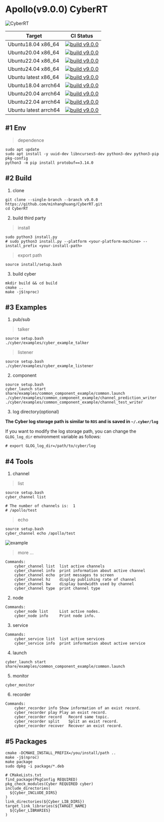 # Apollo(v9.0.0) CyberRT

![CyberRT](./docs/CyberRT.gif)

| Target        |  CI Status  |
| ------------- | :-----:|
| Ubuntu18.04 x86_64   | [![build v9.0.0](https://github.com/minhanghuang/CyberRT/actions/workflows/ubuntu18-v9.0.0-build.yaml/badge.svg?branch=v9.0.0)](https://github.com/minhanghuang/CyberRT/actions/workflows/ubuntu18-v9.0.0-build.yaml) |
| Ubuntu20.04 x86_64  | [![build v9.0.0](https://github.com/minhanghuang/CyberRT/actions/workflows/ubuntu20-v9.0.0-build.yaml/badge.svg?branch=v9.0.0)](https://github.com/minhanghuang/CyberRT/actions/workflows/ubuntu20-v9.0.0-build.yaml) |
| Ubuntu22.04 x86_64  | [![build v9.0.0](https://github.com/minhanghuang/CyberRT/actions/workflows/ubuntu22-v9.0.0-build.yaml/badge.svg?branch=v9.0.0)](https://github.com/minhanghuang/CyberRT/actions/workflows/ubuntu22-v9.0.0-build.yaml) |
| Ubuntu24.04 x86_64  | [![build v9.0.0](https://github.com/minhanghuang/CyberRT/actions/workflows/ubuntu24-v9.0.0-build.yaml/badge.svg?branch=v9.0.0)](https://github.com/minhanghuang/CyberRT/actions/workflows/ubuntu24-v9.0.0-build.yaml) |
| Ubuntu latest x86_64  | [![build v9.0.0](https://github.com/minhanghuang/CyberRT/actions/workflows/ubuntu-latest-v9.0.0-build.yaml/badge.svg?branch=v9.0.0)](https://github.com/minhanghuang/CyberRT/actions/workflows/ubuntu-latest-v9.0.0-build.yaml) |
| Ubuntu18.04 arrch64 | [![build v9.0.0](https://github.com/minhanghuang/CyberRT/actions/workflows/ubuntu18-arrch64-v9.0.0-build.yaml/badge.svg?branch=v9.0.0)](https://github.com/minhanghuang/CyberRT/actions/workflows/ubuntu18-arrch64-v9.0.0-build.yaml) |
| Ubuntu20.04  arrch64 | [![build v9.0.0](https://github.com/minhanghuang/CyberRT/actions/workflows/ubuntu20-arrch64-v9.0.0-build.yaml/badge.svg?branch=v9.0.0)](https://github.com/minhanghuang/CyberRT/actions/workflows/ubuntu20-arrch64-v9.0.0-build.yaml) |
| Ubuntu22.04 arrch64 | [![build v9.0.0](https://github.com/minhanghuang/CyberRT/actions/workflows/ubuntu22-arrch64-v9.0.0-build.yaml/badge.svg?branch=v9.0.0)](https://github.com/minhanghuang/CyberRT/actions/workflows/ubuntu22-arrch64-v9.0.0-build.yaml) |
| Ubuntu latest arrch64 | [![build v9.0.0](https://github.com/minhanghuang/CyberRT/actions/workflows/ubuntu-latest-arrch64-v9.0.0-build.yaml/badge.svg?branch=v9.0.0)](https://github.com/minhanghuang/CyberRT/actions/workflows/ubuntu-latest-arrch64-v9.0.0-build.yaml) |

## #1 Env

> dependence

```shell
sudo apt update
sudo apt install -y uuid-dev libncurses5-dev python3-dev python3-pip pkg-config
python3 -m pip install protobuf==3.14.0
```

## #2 Build

1. clone

```shell
git clone --single-branch --branch v9.0.0 https://github.com/minhanghuang/CyberRT.git
cd CyberRT
```

2. build third party

> install

```shell
sudo python3 install.py
# sudo python3 install.py --platform <your-platform-machine> --install_prefix <your-install-path>
```

> export path

```shell
source install/setup.bash
```

3. build cyber

```shell
mkdir build && cd build
cmake ..
make -j$(nproc)
```

## #3 Examples

1. pub/sub

> talker

```shell
source setup.bash
./cyber/examples/cyber_example_talker
```
> listener

```shell
source setup.bash
./cyber/examples/cyber_example_listener
```

2. component

```shell
source setup.bash
cyber_launch start share/examples/common_component_example/common.launch
./cyber/examples/common_component_example/channel_prediction_writer
./cyber/examples/common_component_example/channel_test_writer
```

3. log directory(optional)

**The Cyber log storage path is similar to `ROS` and is saved in `~/.cyber/log`**

If you want to modify the log storage path, you can change the `GLOG_log_dir` environment variable as follows:

```shell
# export GLOG_log_dir=/path/to/cyber/log
```

## #4 Tools

1. channel

> list

```shell
source setup.bash
cyber_channel list

# The number of channels is:  1
# /apollo/test
```

> echo
```shell
source setup.bash
cyber_channel echo /apollo/test
```
![example](docs/cyber_echo.png)

> more ...

```shell
Commands:
	cyber_channel list	list active channels
	cyber_channel info	print information about active channel
	cyber_channel echo	print messages to screen
	cyber_channel hz	display publishing rate of channel
	cyber_channel bw	display bandwidth used by channel
	cyber_channel type	print channel type
```

2. node

```shell
Commands:
	cyber_node list 	List active nodes.
	cyber_node info 	Print node info.
```

3. service

```shell
Commands:
	cyber_service list	list active services
	cyber_service info	print information about active service
```

4. launch

```shell
cyber_launch start share/examples/common_component_example/common.launch
```

5. monitor

```shell
cyber_monitor
```

6. recorder

```shell
Commands:
  	cyber_recorder info	Show information of an exist record.
	cyber_recorder play	Play an exist record.
	cyber_recorder record	Record same topic.
	cyber_recorder split	Split an exist record.
	cyber_recorder recover	Recover an exist record.
```

## #5 Packages

```shell
cmake -DCMAKE_INSTALL_PREFIX=/you/install/path ..
make -j$(nproc)
make package
sudo dpkg -i package/*.deb
```

```
# CMakeLists.txt
find_package(PkgConfig REQUIRED)
pkg_check_modules(Cyber REQUIRED cyber)
include_directories(
  ${Cyber_INCLUDE_DIRS}
)
link_directories(${Cyber_LIB_DIRS})
target_link_libraries(${TARGET_NAME}
  ${Cyber_LIBRARIES}
)
```
